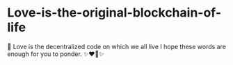 # Love-is-the-original-blockchain-of-life
💖 Love is the decentralized code on which we all live
I hope these words are enough for you to ponder.
✨❤️‍🔥✨
